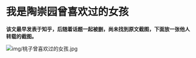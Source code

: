 # 我是陶崇园曾喜欢过的女孩

**该文最早发表于知乎，后随着话题一起被删，尚未找到原文截图，下面放一张他人转载的截图。**

![img/桃子曾喜欢过的女孩.jpg](img/桃子曾喜欢过的女孩.jpg)
